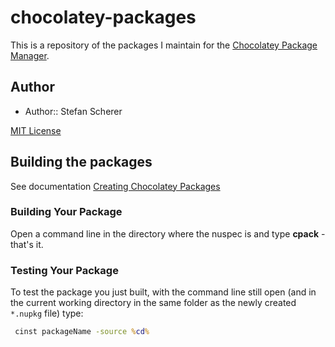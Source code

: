 chocolatey-packages
===================

This is a repository of the packages I maintain for the [Chocolatey Package Manager](http://chocolatey.org/).

## Author

- Author:: Stefan Scherer


[MIT License](https://github.com/StefanScherer/chocolatey-packages/blob/master/LICENSE.md)

## Building the packages

See documentation [Creating Chocolatey Packages](https://github.com/chocolatey/chocolatey/wiki/CreatePackages)

### Building Your Package

Open a command line in the directory where the nuspec is and type **cpack** - that's it.

### Testing Your Package

To test the package you just built, with the command line still open (and in the current working directory in the same folder as the newly created `*.nupkg` file) type:  

```cmd
 cinst packageName -source %cd%
```



